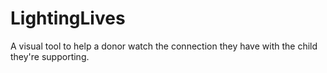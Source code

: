 # LightingLives
A visual tool to help a donor watch the connection they have with the child they're supporting. 
